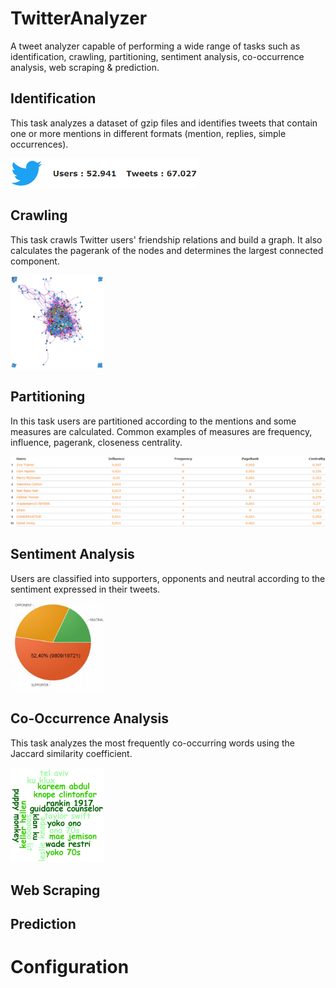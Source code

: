 # TwitterAnalyzer
A tweet analyzer capable of performing a wide range of tasks such as identification, crawling, partitioning, sentiment analysis, co-occurrence analysis, web scraping & prediction.

## Identification
This task analyzes a dataset of gzip files and identifies tweets that contain one or more mentions in different formats (mention, replies, simple occurrences). 

<img src="screen/identification.png?raw=true" width="300"/>

## Crawling
This task crawls Twitter users' friendship relations and build a graph. It also calculates the pagerank of the nodes and determines the largest connected component.

<img src="screen/crawling.png?raw=true" width="150"/>

## Partitioning
In this task users are partitioned according to the mentions and some measures are calculated. Common examples of measures are frequency, influence, pagerank, closeness centrality.

<img src="screen/partitioning.png?raw=true" width="600"/>

## Sentiment Analysis
Users are classified into supporters, opponents and neutral according to the sentiment expressed in their tweets.

<img src="screen/sentiment.png?raw=true" width="150"/>

## Co-Occurrence Analysis
This task analyzes the most frequently co-occurring words using the Jaccard similarity coefficient.

<img src="screen/cooccurrence.png?raw=true" width="150"/>

## Web Scraping

## Prediction

# Configuration
